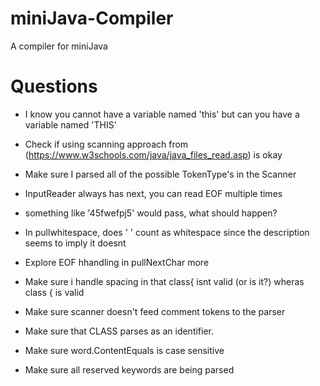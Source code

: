 # miniJava-Compiler
A compiler for miniJava

# Questions
+ I know you cannot have a variable named 'this' but can you have a variable named 'THIS'
+ Check if using scanning approach from (https://www.w3schools.com/java/java_files_read.asp) is okay
+ Make sure I parsed all of the possible TokenType's in the Scanner
+ InputReader always has next, you can read EOF multiple times
+ something like '45fwefpj5' would pass, what should happen?
+ In pullwhitespace, does ' ' count as whitespace since the description seems to imply it doesnt
+ Explore EOF  hhandling in pullNextChar more

+ Make sure i handle spacing in that class{ isnt valid (or is it?) wheras class { is valid
+ Make sure scanner doesn't feed comment tokens to the parser
+ Make sure that CLASS parses as an identifier.
+ Make sure word.ContentEquals is case sensitive
+ Make sure all reserved keywords are being parsed
